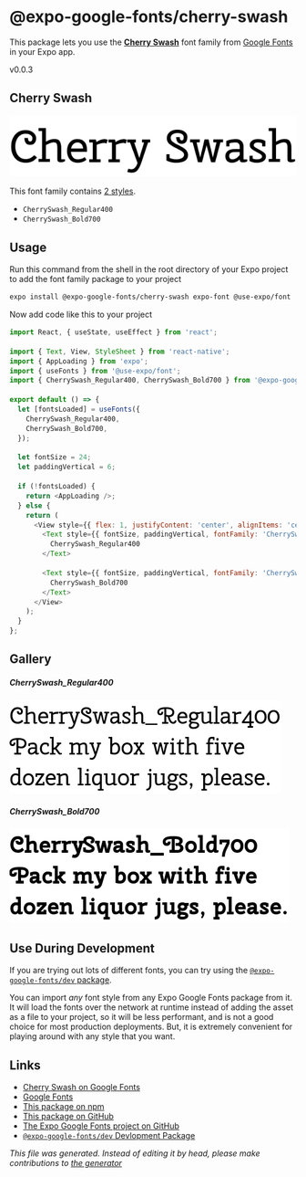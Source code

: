 # @expo-google-fonts/cherry-swash

This package lets you use the [**Cherry Swash**](https://fonts.google.com/specimen/Cherry+Swash) font family from [Google Fonts](https://fonts.google.com/) in your Expo app.

v0.0.3

## Cherry Swash

![Cherry Swash](./font-family.png)

This font family contains [2 styles](#gallery).

- `CherrySwash_Regular400`
- `CherrySwash_Bold700`

## Usage

Run this command from the shell in the root directory of your Expo project to add the font family package to your project
```sh
expo install @expo-google-fonts/cherry-swash expo-font @use-expo/font
```

Now add code like this to your project
```js
import React, { useState, useEffect } from 'react';

import { Text, View, StyleSheet } from 'react-native';
import { AppLoading } from 'expo';
import { useFonts } from '@use-expo/font';
import { CherrySwash_Regular400, CherrySwash_Bold700 } from '@expo-google-fonts/cherry-swash';

export default () => {
  let [fontsLoaded] = useFonts({
    CherrySwash_Regular400,
    CherrySwash_Bold700,
  });

  let fontSize = 24;
  let paddingVertical = 6;

  if (!fontsLoaded) {
    return <AppLoading />;
  } else {
    return (
      <View style={{ flex: 1, justifyContent: 'center', alignItems: 'center' }}>
        <Text style={{ fontSize, paddingVertical, fontFamily: 'CherrySwash_Regular400' }}>
          CherrySwash_Regular400
        </Text>

        <Text style={{ fontSize, paddingVertical, fontFamily: 'CherrySwash_Bold700' }}>
          CherrySwash_Bold700
        </Text>
      </View>
    );
  }
};

```

## Gallery

##### CherrySwash_Regular400
![CherrySwash_Regular400](./c16f18e4a0ef56672f00dcd810fae50a7468eccc6174968c6890ca1ed1eb4dc0.ttf.png)

##### CherrySwash_Bold700
![CherrySwash_Bold700](./46fc53776950e3047f5b647b1819e4ec28a5521b733a7e614aa9d97562cb5371.ttf.png)


## Use During Development

If you are trying out lots of different fonts, you can try using the [`@expo-google-fonts/dev` package](https://www.npmjs.com/package/@expo-google-fonts/dev).

You can import *any* font style from any Expo Google Fonts package from it. It will load the fonts
over the network at runtime instead of adding the asset as a file to your project, so it will be 
less performant, and is not a good choice for most production deployments. But, it is extremely convenient
for playing around with any style that you want.

## Links

- [Cherry Swash on Google Fonts](https://fonts.google.com/specimen/Cherry+Swash)
- [Google Fonts](https://fonts.google.com/)
- [This package on npm](https://www.npmjs.com/package/@expo-google-fonts/cherry-swash)
- [This package on GitHub](https://github.com/expo/google-fonts/tree/master/font-packages/cherry-swash)
- [The Expo Google Fonts project on GitHub](https://github.com/expo/google-fonts)
- [`@expo-google-fonts/dev` Devlopment Package](https://github.com/expo/google-fonts/tree/master/font-packages/dev)


*This file was generated. Instead of editing it by head, please make contributions to [the generator](https://github.com/expo/google-fonts/tree/master/packages/generator)*
